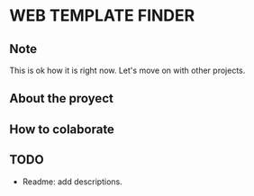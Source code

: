 # WEB TEMPLATE FINDER

## Note
This is ok how it is right now. Let's move on with other projects.

## About the proyect

## How to colaborate

## TODO
- Readme: add descriptions.